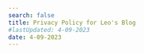 ```yaml
---
search: false
title: Privacy Policy for Leo's Blog
#lastUpdated: 4-09-2023
date: 4-09-2023
---
```


<Title/>

## 1. Introduction

Welcome to Leo's Blog. This website is committed to protecting your privacy and complying with applicable data protection laws, including the General Data Protection Regulation (GDPR). This Privacy Policy explains how this website collects, uses, discloses, and protects your personal information when you visit my blog hosted on GitHub and optionally use Google Fonts and Google Analytics. Additionally, this website uses the Utterances commenting system, but only if you choose to load it.

Please take a moment to read this Privacy Policy carefully to understand how this website handles your personal information.

## 2. Information This Website Collects

This website only collects personal information if you explicitly opt in or provide it voluntarily. Here's how this website collects and uses your data:

**a. Personal Information:** This website collects personal information, such as your name and email address, only if you voluntarily provide it, for example, when you choose to leave a comment or contact me via email.

**b. Usage Information:** This website may collect non-personal information about your visit, such as your IP address, browser type, the pages you view, and the date and time of your visit, but only if you explicitly opt in or consent to such data collection.

## 3. Use of Personal Information

This website uses the personal information you provide voluntarily or with your explicit consent for the following purposes:

- To respond to your inquiries or comments.
- To improve and personalize your experience on this blog.
- To notify you about blog updates or relevant content, with your explicit consent.

## 4. Third-Party Services

a. **Google Fonts:** This website may use Google Fonts to enhance the design and readability of the blog. Google Fonts may collect usage data and cookies as described in their [Privacy Policy](https://policies.google.com/privacy). Please refer to Google's privacy policy for more information.

b. **Google Analytics:** This website uses Google Analytics to analyze and track the usage of the blog. Google Analytics may collect various types of data, including cookies, which are subject to Google's [Privacy Policy](https://policies.google.com/privacy). You can opt-out of Google Analytics using the [Google Analytics Opt-Out Browser Add-on](https://tools.google.com/dlpage/gaoptout).

c. **Utterances:** This website uses the Utterances commenting system, but it will only load if you choose to activate it. The Utterances commenting system may collect data as described in their [Privacy Policy](https://utteranc.es/privacy).

## 5. Data Retention

This website retains your personal information only for as long as necessary to fulfill the purposes outlined in this Privacy Policy unless a longer retention period is required or permitted by law.

## 6. Your Rights

You have the following rights under GDPR:

- The right to access your personal information.
- The right to rectify inaccurate personal information.
- The right to erasure of personal information (subject to legal limitations).
- The right to restrict processing of personal information.
- The right to data portability.
- The right to object to processing of personal information.
- The right to withdraw consent (if applicable) at any time.

You can exercise these rights by contacting this website using the information provided in Section 9.

## 7. Security

This website takes reasonable measures to protect your personal information from unauthorized access, disclosure, or alteration. However, please be aware that no data transmission over the internet is entirely secure, and this website cannot guarantee the security of your information.

## 8. Changes to this Privacy Policy

This website reserves the right to update this Privacy Policy to reflect changes in its practices or for other operational, legal, or regulatory reasons. The revised Privacy Policy will be posted on this blog, and the date of the latest update will be indicated at the top of the page.

## 9. Contact This Website

If you have any questions, concerns, or requests related to this Privacy Policy or the handling of your personal information, please contact this website at [Your Contact Email].

## 10. Consent

By using this blog, you consent to the practices described in this Privacy Policy, including the collection of personal data if you opt in or provide it voluntarily.

Thank you for reading this Privacy Policy. Your privacy is important, and this website is committed to protecting your personal information in accordance with applicable laws and regulations.

